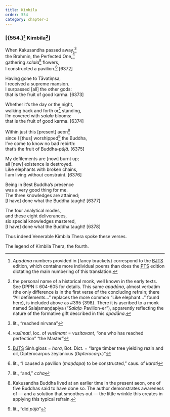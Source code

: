 ```yaml
---
title: Kimbila
order: 554
category: chapter-3
---
```


### \[{554.}[^1] Kimbila[^2]\]

When Kakusandha passed away,[^3]  
the Brahmin, the Perfected One,[^4]  
gathering *salala*[^5] flowers,  
I constructed a pavilion.[^6] \[6372\]

Having gone to Tāvatiṃsa,  
I received a supreme mansion.  
I surpassed \[all\] the other gods:  
that is the fruit of good karma. \[6373\]

Whether it’s the day or the night,  
walking back and forth or[^7] standing,  
I’m covered with *salala* blooms:  
that is the fruit of good karma. \[6374\]

Within just this \[present\] aeon[^8]  
since I \[thus\] worshipped[^9] the Buddha,  
I’ve come to know no bad rebirth:  
that’s the fruit of Buddha-*pūjā*. \[6375\]

My defilements are \[now\] burnt up;  
all \[new\] existence is destroyed.  
Like elephants with broken chains,  
I am living without constraint. \[6376\]

Being in Best Buddha’s presence  
was a very good thing for me.  
The three knowledges are attained;  
\[I have\] done what the Buddha taught! \[6377\]

The four analytical modes,  
and these eight deliverances,  
six special knowledges mastered,  
\[I have\] done what the Buddha taught! \[6378\]

Thus indeed Venerable Kimbila Thera spoke these verses.

The legend of Kimbila Thera, the fourth.

[^1]: *Apadāna* numbers provided in {fancy brackets} correspond to the <abbr title="Buddha Jayanthi Tripitaka Series">BJTS</abbr> edition, which contains more individual poems than does the <abbr title="Pali Text Society">PTS</abbr> edition dictating the main numbering of this translation.

[^2]: the personal name of a historical monk, well known in the early texts. See DPPN I: 604-605 for details. This same *apadāna*, almost verbatim (the only difference is in the first verse of the concluding refrain; there “All defilements…” replaces the more common “Like elephant…” found here), is included above as \#395 {398}. There it is ascribed to a monk named Salaḷamaṇḍapiya (“*Salaḷa*-Pavilion-er”), apparently reflecting the nature of the formative gift described in this *apadāna*.

[^3]: lit., “reached nirvana”

[^4]: *vusīmati*, loc. of *vusīmant* = *vusitavant*, “one who has reached perfection” “the Master”

[^5]: <abbr title="Buddha Jayanthi Tripitaka Series">BJTS</abbr> Sinh.gloss = *hora*, Bot. Dict. = “large timber tree yielding rezin and oil, Dipterocarpus zeylanicus (*Dipterocarp.*)”

[^6]: lit., “I caused a pavilion (*maṇḍapa*) to be constructed,” caus. of *karoti*

[^7]: lit., “and,” *<span class="diacritics" data-state="on">c</span><span class="no-diacritics" data-state="off">ch</span>a*

[^8]: Kakusandha Buddha lived at an earlier time in the present aeon, one of five Buddhas said to have done so. The author demonstrates awareness of — and a solution that smoothes out — the little wrinkle this creates in applying this typical refrain.

[^9]: lit., “did *pūjā*”
